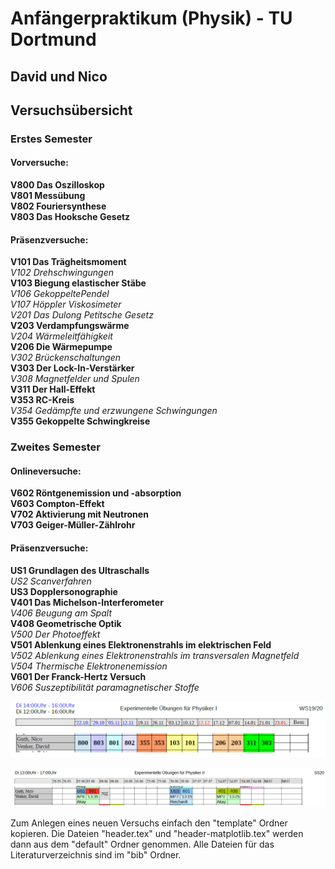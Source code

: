 # Anfängerpraktikum (Physik) - TU Dortmund
## David und Nico

## Versuchsübersicht ##
### Erstes Semester ###
#### Vorversuche: ####  
**V800 Das Oszilloskop**  
**V801 Messübung**  
**V802 Fouriersynthese**  
**V803 Das Hooksche Gesetz**  

#### Präsenzversuche: ####  
**V101 Das Trägheitsmoment**  
*V102 Drehschwingungen*  
**V103 Biegung elastischer Stäbe**  
*V106 GekoppeltePendel*  
*V107 Höppler Viskosimeter*  
*V201 Das Dulong Petitsche Gesetz*  
**V203 Verdampfungswärme**  
*V204 Wärmeleitfähigkeit*  
**V206 Die Wärmepumpe**  
*V302 Brückenschaltungen*  
**V303 Der Lock-In-Verstärker**  
*V308 Magnetfelder und Spulen*  
**V311 Der Hall-Effekt**  
**V353 RC-Kreis**  
*V354 Gedämpfte und erzwungene Schwingungen*  
**V355 Gekoppelte Schwingkreise**  


### Zweites Semester ###  
#### Onlineversuche: ####  
**V602 Röntgenemission und -absorption  
V603 Compton-Effekt  
V702 Aktivierung mit Neutronen  
V703 Geiger-Müller-Zählrohr**  

#### Präsenzversuche: ####  
**US1 Grundlagen des Ultraschalls**  
*US2 Scanverfahren*  
**US3 Dopplersonographie**  
**V401 Das Michelson-Interferometer**  
*V406 Beugung am Spalt*  
**V408 Geometrische Optik**  
*V500 Der Photoeffekt*  
**V501 Ablenkung eines Elektronenstrahls im elektrischen Feld**   
*V502 Ablenkung eines Elektronenstrahls im transversalen Magnetfeld*   
*V504 Thermische Elektronenemission*  
**V601 Der Franck-Hertz Versuch**  
*V606 Suszeptibilität paramagnetischer Stoffe*  

   
![](Plan.png "Versuchsplan fürs Wintersemester")

![](Plan2.png "Versuchsplan fürs Sommersemester")


Zum Anlegen eines neuen Versuchs einfach den "template" Ordner kopieren.
Die Dateien "header.tex" und "header-matplotlib.tex" werden dann aus dem "default" Ordner genommen.
Alle Dateien für das Literaturverzeichnis sind im "bib" Ordner.
